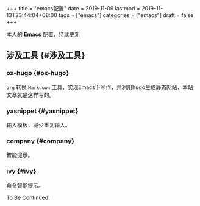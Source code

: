 +++
title = "emacs配置"
date = 2019-11-09
lastmod = 2019-11-13T23:44:04+08:00
tags = ["emacs"]
categories = ["emacs"]
draft = false
+++

本人的 **Emacs** 配置，持续更新
<!--more-->


## 涉及工具 {#涉及工具}


### ox-hugo {#ox-hugo}

`org` 转换 `Markdown` 工具，实现Emacs下写作，并利用hugo生成静态网站，本站文章就是这样写的。


### yasnippet {#yasnippet}

输入模板，减少重复输入。


### company {#company}

智能提示。


### ivy {#ivy}

命令智能提示。

To Be Continued.